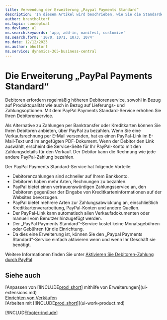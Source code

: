 ```yaml
---
title: Verwendung der Erweiterung „Paypal Payments Standard“
description: 'In diesem Artikel wird beschrieben, wie Sie die Standarderweiterung verwenden, damit Debitoren Zahlungen mit PayPal vornehmen können.'
author: brentholtorf
ms.topic: conceptual
ms.devlang: al
ms.search.keywords: 'app, add-in, manifest, customize'
ms.search.form: '1070, 1071, 1073, 1074'
ms.date: 12/12/2023
ms.author: bholtorf
ms.service: dynamics-365-business-central
---
```

# Die Erweiterung „PayPal Payments Standard“

Debitoren erfordern regelmäßig höheren Debitorenservice, sowohl in Bezug auf Produktqualität wie auch in Bezug auf Lieferungs- und Zahlungsoptionen. Mit dem PayPal Payments Standard-Service erhöhen Sie Ihren Debitorenservice.

Als Alternative zu Zahlungen per Banktransfer oder Kreditkarten können Sie Ihren Debitoren anbieten, über PayPal zu bezahlen. Wenn Sie eine Verkaufsrechnung per E-Mail versenden, hat es einen PayPal-Link im E-Mail-Text und im angefügten PDF-Dokument. Wenn der Debitor den Link auswählt, erscheint die Service-Seite für Ihr PayPal-Konto mit den Zahlungsdetails für den Verkauf. Der Debitor kann die Rechnung wie jede andere PayPal-Zahlung bezahlen.

Der PayPal Payments Standard-Service hat folgende Vorteile:

* Debitorenzahlungen sind schneller auf Ihrem Bankkonto.
* Debitoren haben mehr Arten, Rechnungen zu bezahlen.
* PayPal bietet einen vertrauenswürdigen Zahlungsservice an, den Debitoren gegenüber der Eingabe von Kreditkarteninformationen auf der Websites bevorzugen.
* PayPal bietet mehrere Arten zur Zahlungsabwicklung an, einschließlich Kreditkartenverarbeitung, PayPal-Konten und andere Quellen.
* Der PayPal-Link kann automatisch allen Verkaufsdokumenten oder manuell vom Benutzer hinzugefügt werden.
* Der „PayPal Payments Standard“-Service kostet keine Monatsgebühren oder Gebühren für die Einrichtung.
* Da dies eine Erweiterung ist, können Sie den „Paypal Payments Standard“-Service einfach aktivieren wenn und wenn Ihr Geschäft sie benötigt.  

Weitere Informationen finden Sie unter [Aktivieren Sie Debitoren-Zahlung durch PayPal](sales-how-enable-payment-service-extensions.md)

## Siehe auch

[Anpassen von [!INCLUDE[prod_short](includes/prod_short.md)] mithilfe von Erweiterungen](ui-extensions.md)  
[Einrichten von Verkäufen](sales-setup-sales.md)  
[Arbeiten mit [!INCLUDE[prod_short](includes/prod_short.md)]](ui-work-product.md)  

[!INCLUDE[footer-include](includes/footer-banner.md)]
